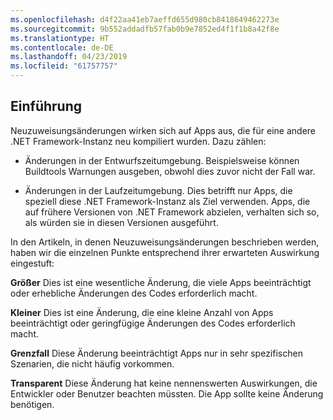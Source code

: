 ```yaml
---
ms.openlocfilehash: d4f22aa41eb7aeffd655d980cb8418649462273e
ms.sourcegitcommit: 9b552addadfb57fab0b9e7852ed4f1f1b8a42f8e
ms.translationtype: HT
ms.contentlocale: de-DE
ms.lasthandoff: 04/23/2019
ms.locfileid: "61757757"
---
```

## <a name="introduction"></a>Einführung
Neuzuweisungsänderungen wirken sich auf Apps aus, die für eine andere .NET Framework-Instanz neu kompiliert wurden. Dazu zählen:

* Änderungen in der Entwurfszeitumgebung. Beispielsweise können Buildtools Warnungen ausgeben, obwohl dies zuvor nicht der Fall war.

* Änderungen in der Laufzeitumgebung. Dies betrifft nur Apps, die speziell diese .NET Framework-Instanz als Ziel verwenden. Apps, die auf frühere Versionen von .NET Framework abzielen, verhalten sich so, als würden sie in diesen Versionen ausgeführt.

In den Artikeln, in denen Neuzuweisungsänderungen beschrieben werden, haben wir die einzelnen Punkte entsprechend ihrer erwarteten Auswirkung eingestuft:

**Größer** Dies ist eine wesentliche Änderung, die viele Apps beeinträchtigt oder erhebliche Änderungen des Codes erforderlich macht.

**Kleiner** Dies ist eine Änderung, die eine kleine Anzahl von Apps beeinträchtigt oder geringfügige Änderungen des Codes erforderlich macht.

**Grenzfall** Diese Änderung beeinträchtigt Apps nur in sehr spezifischen Szenarien, die nicht häufig vorkommen.

**Transparent** Diese Änderung hat keine nennenswerten Auswirkungen, die Entwickler oder Benutzer beachten müssten. Die App sollte keine Änderung benötigen.

